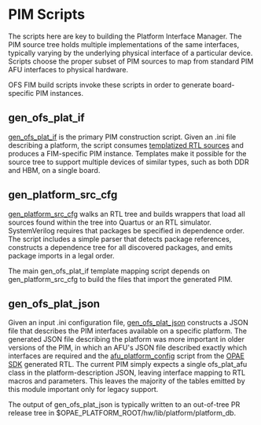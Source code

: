 # PIM Scripts

The scripts here are key to building the Platform Interface Manager. The PIM source tree holds multiple implementations of the same interfaces, typically varying by the underlying physical interface of a particular device. Scripts choose the proper subset of PIM sources to map from standard PIM AFU interfaces to physical hardware.

OFS FIM build scripts invoke these scripts in order to generate board-specific PIM instances.

## gen\_ofs\_plat\_if

[gen\_ofs\_plat\_if](gen_ofs_plat_if) is the primary PIM construction script. Given an .ini file describing a platform, the script consumes [templatized RTL sources](../src/rtl/) and produces a FIM-specific PIM instance. Templates make it possible for the source tree to support multiple devices of similar types, such as both DDR and HBM, on a single board.

## gen\_platform\_src\_cfg

[gen\_platform\_src\_cfg](gen_platform_src_cfg) walks an RTL tree and builds wrappers that load all sources found within the tree into Quartus or an RTL simulator. SystemVerilog requires that packages be specified in dependence order. The script includes a simple parser that detects package references, constructs a dependence tree for all discovered packages, and emits package imports in a legal order.

The main gen\_ofs\_plat\_if template mapping script depends on gen\_platform\_src\_cfg to build the files that import the generated PIM.

## gen\_ofs\_plat\_json

Given an input .ini configuration file, [gen\_ofs\_plat\_json](gen_ofs_plat_json) constructs a JSON file that describes the PIM interfaces available on a specific platform. The generated JSON file describing the platform was more important in older versions of the PIM, in which an AFU's JSON file described exactly which interfaces are required and the [afu\_platform\_config](https://github.com/OFS/opae-sdk/blob/master/platforms/scripts/afu_platform_config) script from the [OPAE SDK](https://github.com/OFS/opae-sdk/) generated RTL. The current PIM simply expects a single ofs\_plat\_afu class in the platform-description JSON, leaving interface mapping to RTL macros and parameters. This leaves the majority of the tables emitted by this module important only for legacy support.

The output of gen\_ofs\_plat\_json is typically written to an out-of-tree PR release tree in \$OPAE\_PLATFORM\_ROOT/hw/lib/platform/platform\_db.
